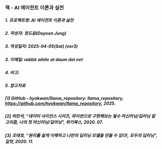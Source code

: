 ### 책 - AI 에이전트 이론과 실전

##### 1. 프로젝트명: AI 에이전트 이론과 실전
##### 2. 작성자: 정도윤(Doyoon Jung)
##### 3. 작성일자: 2025-04-05(Sat) (ver3)
##### 3. 이메일: rabbit.white at daum dot net
##### 4. 비고:

##### 5. 참고자료
##### [1] GitHub - hyokwan/llama_repository: llama_repository, https://github.com/hyokwan/llama_repository, 2025.
##### [2] 허민석, “데이터 사이언스 시리즈, 파이썬으로 구현해보는 필수 머신러닝/딥러닝 알고리즘, 나의 첫 머신러닝/딥러닝”, 위키북스, 2020. 07.
##### [3] 조태호, “원리를 쉽게 이해하고 나만의 딥러닝 모델을 만들 수 있다!, 모두의 딥러닝”, 길벗, 2020. 11.